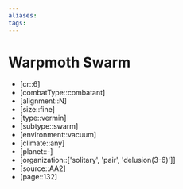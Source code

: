 ```yaml
---
aliases: 
tags: 
---
```


# Warpmoth Swarm

- [cr::6]
- [combatType::combatant]
- [alignment::N]
- [size::fine]
- [type::vermin]
- [subtype::swarm]
- [environment::vacuum]
- [climate::any]
- [planet::-]
- [organization::['solitary', 'pair', 'delusion(3-6)']]
- [source::AA2]
- [page::132]
